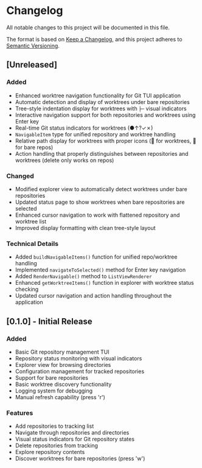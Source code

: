 # Changelog

All notable changes to this project will be documented in this file.

The format is based on [Keep a Changelog](https://keepachangelog.com/en/1.0.0/),
and this project adheres to [Semantic Versioning](https://semver.org/spec/v2.0.0.html).

## [Unreleased]

### Added
- Enhanced worktree navigation functionality for Git TUI application
- Automatic detection and display of worktrees under bare repositories  
- Tree-style indentation display for worktrees with `├─` visual indicators
- Interactive navigation support for both repositories and worktrees using Enter key
- Real-time Git status indicators for worktrees (●↑?✓✗)
- `NavigableItem` type for unified repository and worktree handling
- Relative path display for worktrees with proper icons (🌳 for worktrees, 📁 for bare repos)
- Action handling that properly distinguishes between repositories and worktrees (delete only works on repos)

### Changed
- Modified explorer view to automatically detect worktrees under bare repositories
- Updated status page to show worktrees when bare repositories are selected
- Enhanced cursor navigation to work with flattened repository and worktree list
- Improved display formatting with clean tree-style layout

### Technical Details
- Added `buildNavigableItems()` function for unified repo/worktree handling
- Implemented `navigateToSelected()` method for Enter key navigation
- Added `RenderNavigable()` method to `ListViewRenderer`
- Enhanced `getWorktreeItems()` function in explorer with worktree status checking
- Updated cursor navigation and action handling throughout the application

## [0.1.0] - Initial Release

### Added
- Basic Git repository management TUI
- Repository status monitoring with visual indicators
- Explorer view for browsing directories
- Configuration management for tracked repositories
- Support for bare repositories
- Basic worktree discovery functionality
- Logging system for debugging
- Manual refresh capability (press 'r')

### Features
- Add repositories to tracking list
- Navigate through repositories and directories
- Visual status indicators for Git repository states
- Delete repositories from tracking
- Explore repository contents
- Discover worktrees for bare repositories (press 'w')